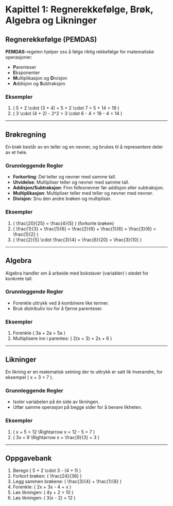 # Kapittel 1: Regnerekkefølge, Brøk, Algebra og Likninger

## Regnerekkefølge (PEMDAS)
**PEMDAS**-regelen hjelper oss å følge riktig rekkefølge for matematiske operasjoner:
- **P**arenteser
- **E**ksponenter
- **M**ultiplikasjon og **D**ivisjon
- **A**ddisjon og **S**ubtraksjon

### Eksempler
1. \( 5 + 2 \cdot (3 + 4) = 5 + 2 \cdot 7 = 5 + 14 = 19 \)
2. \( 3 \cdot (4 + 2) - 2^2 = 3 \cdot 6 - 4 = 18 - 4 = 14 \)

---

## Brøkregning
En brøk består av en teller og en nevner, og brukes til å representere deler av et hele.

### Grunnleggende Regler
- **Forkorting**: Del teller og nevner med samme tall.
- **Utvidelse**: Multipliser teller og nevner med samme tall.
- **Addisjon/Subtraksjon**: Finn fellesnevner før addisjon eller subtraksjon.
- **Multiplikasjon**: Multipliser teller med teller og nevner med nevner.
- **Divisjon**: Snu den andre brøken og multipliser.

### Eksempler
1. \( \frac{20}{25} = \frac{4}{5} \) (forkorte brøken)
2. \( \frac{1}{3} + \frac{1}{6} = \frac{2}{6} + \frac{1}{6} = \frac{3}{6} = \frac{1}{2} \)
3. \( \frac{2}{5} \cdot \frac{3}{4} = \frac{6}{20} = \frac{3}{10} \)

---

## Algebra
Algebra handler om å arbeide med bokstaver (variabler) i stedet for konkrete tall.

### Grunnleggende Regler
- Forenkle uttrykk ved å kombinere like termer.
- Bruk distributiv lov for å fjerne parenteser.

### Eksempler
1. Forenkle \( 3a + 2a = 5a \)
2. Multiplisere inn i parentes: \( 2(x + 3) = 2x + 6 \)

---

## Likninger
En likning er en matematisk setning der to uttrykk er satt lik hverandre, for eksempel \( x + 3 = 7 \).

### Grunnleggende Regler
- Isoler variabelen på én side av likningen.
- Utfør samme operasjon på begge sider for å bevare likheten.

### Eksempler
1. \( x + 5 = 12 \Rightarrow x = 12 - 5 = 7 \)
2. \( 3x = 9 \Rightarrow x = \frac{9}{3} = 3 \)

---

## Oppgavebank
1. Beregn \( 5 + 2 \cdot 3 - (4 + 1) \)
2. Forkort brøken: \( \frac{24}{36} \)
3. Legg sammen brøkene: \( \frac{3}{4} + \frac{1}{8} \)
4. Forenkle: \( 2x + 3x - 4 + x \)
5. Løs likningen: \( 4y + 2 = 10 \)
6. Løs likningen: \( 3(x - 2) = 12 \)
